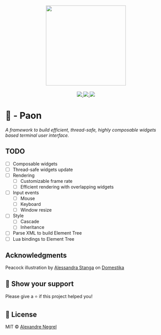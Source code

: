 <h1 align="center">
    <img height="250" src="https://raw.githubusercontent.com/negrel/paon/master/.github/paon.webp">
</h1>

<p align="center">
	<a href="https://pkg.go.dev/github.com/negrel/paon">
		<img src="https://godoc.org/github.com/negrel/paon?status.svg">
	</a>
	<a href="https://goreportcard.com/report/github.com/negrel/paon">
		<img src="https://goreportcard.com/badge/github.com/negrel/paon">
	</a>
	<a href="https://github.com/negrel/paon/raw/master/LICENSE">
		<img src="https://img.shields.io/badge/license-APACHE-blue">
	</a>
</p>

# :peacock: - Paon
*A framework to build efficient, thread-safe, highly composable widgets based terminal user interface.*

## TODO
- [ ] Composable widgets
- [ ] Thread-safe widgets update
- [ ] Rendering
	- [ ] Customizable frame rate
	- [ ] Efficient rendering with overlapping widgets
- [ ] Input events
	- [ ] Mouse
	- [ ] Keyboard
	- [ ] Window resize
- [ ] Style
	- [ ] Cascade
	- [ ] Inheritance
- [ ] Parse XML to build Element Tree
- [ ] Lua bindings to Element Tree

## Acknowledgments

Peacock illustration by [Alessandra Stanga](https://www.domestika.org/en/alessandra_stanga) on
[Domestika](https://www.domestika.org/en/alessandra_stanga)

## :stars: Show your support

Please give a :star: if this project helped you!

## :scroll: License

MIT © [Alexandre Negrel](https://www.negrel.dev/)
